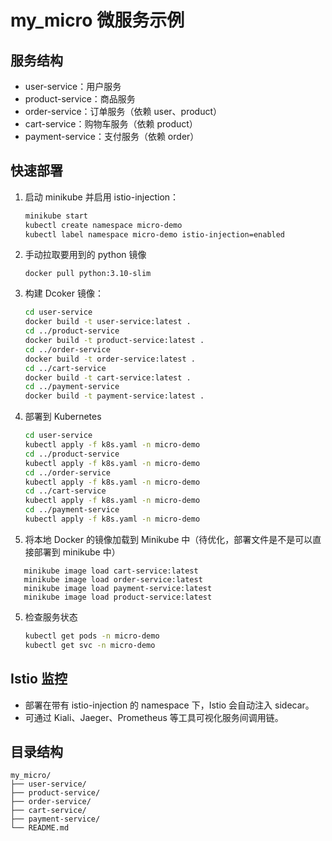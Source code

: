 # my_micro 微服务示例

## 服务结构

- user-service：用户服务
- product-service：商品服务
- order-service：订单服务（依赖 user、product）
- cart-service：购物车服务（依赖 product）
- payment-service：支付服务（依赖 order）

## 快速部署

1. 启动 minikube 并启用 istio-injection：
   ```bash
   minikube start
   kubectl create namespace micro-demo
   kubectl label namespace micro-demo istio-injection=enabled
   ```
2. 手动拉取要用到的 python 镜像
   ```
   docker pull python:3.10-slim
   ```
3. 构建 Dcoker 镜像：
   ```bash
   cd user-service
   docker build -t user-service:latest .
   cd ../product-service
   docker build -t product-service:latest .
   cd ../order-service
   docker build -t order-service:latest .
   cd ../cart-service
   docker build -t cart-service:latest .
   cd ../payment-service
   docker build -t payment-service:latest .
   ```
4. 部署到 Kubernetes
   ```bash
   cd user-service
   kubectl apply -f k8s.yaml -n micro-demo
   cd ../product-service
   kubectl apply -f k8s.yaml -n micro-demo
   cd ../order-service
   kubectl apply -f k8s.yaml -n micro-demo
   cd ../cart-service
   kubectl apply -f k8s.yaml -n micro-demo
   cd ../payment-service
   kubectl apply -f k8s.yaml -n micro-demo
   ```
4. 将本地 Docker 的镜像加载到 Minikube 中（待优化，部署文件是不是可以直接部署到 minikube 中）
```
   minikube image load cart-service:latest
   minikube image load order-service:latest
   minikube image load payment-service:latest
   minikube image load product-service:latest
```
5. 检查服务状态
   ```bash
   kubectl get pods -n micro-demo
   kubectl get svc -n micro-demo
   ```

## Istio 监控

- 部署在带有 istio-injection 的 namespace 下，Istio 会自动注入 sidecar。
- 可通过 Kiali、Jaeger、Prometheus 等工具可视化服务间调用链。

## 目录结构

```
my_micro/
├── user-service/
├── product-service/
├── order-service/
├── cart-service/
├── payment-service/
└── README.md
``` 